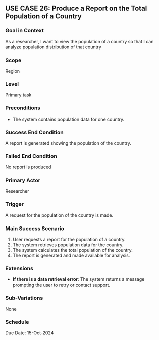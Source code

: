 ## USE CASE 26: Produce a Report on the Total Population of a Country

### Goal in Context
As a researcher, I want to view the population of a country so that I can analyze population distribution of that country

### Scope
Region

### Level
Primary task

### Preconditions
- The system contains population data for one country.

### Success End Condition
A report is generated showing the population of the country.

### Failed End Condition
No report is produced

### Primary Actor
Researcher

### Trigger
A request for the population of the country is made.

### Main Success Scenario
1. User requests a report for the population of a country.
2. The system retrieves population data for the country.
3. The system calculates the total population of the country.
4. The report is generated and made available for analysis.

### Extensions
- **If there is a data retrieval error**: The system returns a message prompting the user to retry or contact support.

### Sub-Variations
None

### Schedule
Due Date: 15-Oct-2024
